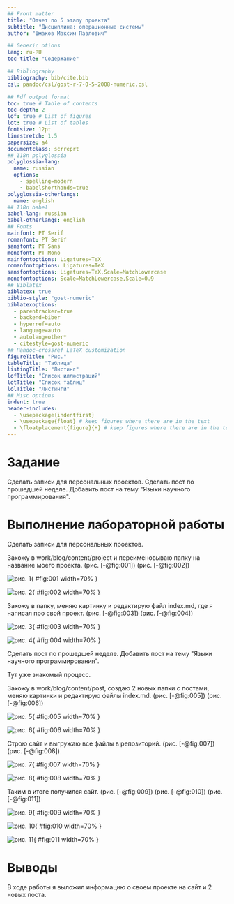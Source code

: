 ```yaml
---
## Front matter
title: "Отчет по 5 этапу проекта"
subtitle: "Дисциплина: операционные системы"
author: "Шмаков Максим Павлович"

## Generic otions
lang: ru-RU
toc-title: "Содержание"

## Bibliography
bibliography: bib/cite.bib
csl: pandoc/csl/gost-r-7-0-5-2008-numeric.csl

## Pdf output format
toc: true # Table of contents
toc-depth: 2
lof: true # List of figures
lot: true # List of tables
fontsize: 12pt
linestretch: 1.5
papersize: a4
documentclass: scrreprt
## I18n polyglossia
polyglossia-lang:
  name: russian
  options:
	- spelling=modern
	- babelshorthands=true
polyglossia-otherlangs:
  name: english
## I18n babel
babel-lang: russian
babel-otherlangs: english
## Fonts
mainfont: PT Serif
romanfont: PT Serif
sansfont: PT Sans
monofont: PT Mono
mainfontoptions: Ligatures=TeX
romanfontoptions: Ligatures=TeX
sansfontoptions: Ligatures=TeX,Scale=MatchLowercase
monofontoptions: Scale=MatchLowercase,Scale=0.9
## Biblatex
biblatex: true
biblio-style: "gost-numeric"
biblatexoptions:
  - parentracker=true
  - backend=biber
  - hyperref=auto
  - language=auto
  - autolang=other*
  - citestyle=gost-numeric
## Pandoc-crossref LaTeX customization
figureTitle: "Рис."
tableTitle: "Таблица"
listingTitle: "Листинг"
lofTitle: "Список иллюстраций"
lotTitle: "Список таблиц"
lolTitle: "Листинги"
## Misc options
indent: true
header-includes:
  - \usepackage{indentfirst}
  - \usepackage{float} # keep figures where there are in the text
  - \floatplacement{figure}{H} # keep figures where there are in the text
---
```


# Задание

Сделать записи для персональных проектов.
Сделать пост по прошедшей неделе.
Добавить пост на тему "Языки научного программирования".

# Выполнение лабораторной работы

Сделать записи для персональных проектов.

Захожу в work/blog/content/project и переименовываю папку на название моего проекта. (рис. [-@fig:001]) (рис. [-@fig:002])

![рис. 1](image/Screenshot_1.png){ #fig:001 width=70% }

![рис. 2](image/Screenshot_2.png){ #fig:002 width=70% }

Захожу в папку, меняю картинку и редактирую файл index.md, где я написал про свой проект.  (рис. [-@fig:003]) (рис. [-@fig:004])

![рис. 3](image/Screenshot_3.png){ #fig:003 width=70% }

![рис. 4](image/Screenshot_5.png){ #fig:004 width=70% }

Сделать пост по прошедшей неделе.
Добавить пост на тему "Языки научного программирования".

Тут уже знакомый процесс.

Захожу в work/blog/content/post, создаю 2 новых папки с постами, меняю картинки и редактирую файлы index.md.  (рис. [-@fig:005]) (рис. [-@fig:006])

![рис. 5](image/Screenshot_6.png){ #fig:005 width=70% }

![рис. 6](image/Screenshot_7.png){ #fig:006 width=70% }

Строю сайт и выгружаю все файлы в репозиторий.  (рис. [-@fig:007]) (рис. [-@fig:008])

![рис. 7](image/Screenshot_8.png){ #fig:007 width=70% }

![рис. 8](image/Screenshot_9.png){ #fig:008 width=70% }

Таким в итоге получился сайт. (рис. [-@fig:009]) (рис. [-@fig:010]) (рис. [-@fig:011])

![рис. 9](image/Screenshot_10.png){ #fig:009 width=70% }

![рис. 10](image/Screenshot_11.png){ #fig:010 width=70% }

![рис. 11](image/Screenshot_12.png){ #fig:011 width=70% }


# Выводы

В ходе работы я выложил информацию о своем проекте на сайт и 2 новых поста.

